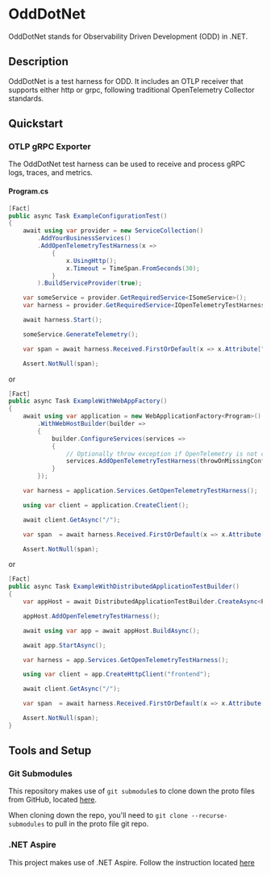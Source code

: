 # OddDotNet

OddDotNet stands for Observability Driven Development (ODD) in .NET.

## Description
OddDotNet is a test harness for ODD. It includes an OTLP receiver that supports either http or grpc, following
traditional OpenTelemetry Collector standards.

## Quickstart
### OTLP gRPC Exporter
The OddDotNet test harness can be used to receive and process gRPC logs, traces, and metrics.

#### Program.cs
```csharp
[Fact]
public async Task ExampleConfigurationTest()
{
    await using var provider = new ServiceCollection()
        .AddYourBusinessServices()
        .AddOpenTelemetryTestHarness(x =>
            {
                x.UsingHttp();
                x.Timeout = TimeSpan.FromSeconds(30);
            }
        ).BuildServiceProvider(true);

    var someService = provider.GetRequiredService<ISomeService>();
    var harness = provider.GetRequiredService<IOpenTelemetryTestHarness>();

    await harness.Start();

    someService.GenerateTelemetry();

    var span = await harness.Received.FirstOrDefault(x => x.Attribute["service.id"] == "Service1");

    Assert.NotNull(span);
```

or

```csharp
[Fact]
public async Task ExampleWithWebAppFactory()
{
    await using var application = new WebApplicationFactory<Program>()
        .WithWebHostBuilder(builder =>
        {
            builder.ConfigureServices(services =>
            {
                // Optionally throw exception if OpenTelemetry is not configured
                services.AddOpenTelemetryTestHarness(throwOnMissingConfiguration: true);
            }
        });

    var harness = application.Services.GetOpenTelemetryTestHarness();

    using var client = application.CreateClient();

    await client.GetAsync("/");

    var span  = await harness.Received.FirstOrDefault(x => x.Attribute["service.id"] == "Service1");

    Assert.NotNull(span);
```

or

```csharp
[Fact]
public async Task ExampleWithDistributedApplicationTestBuilder()
{
    var appHost = await DistributedApplicationTestBuilder.CreateAsync<Projects.AppHost>();

    appHost.AddOpenTelemetryTestHarness();

    await using var app = await appHost.BuildAsync();

    await app.StartAsync();

    var harness = app.Services.GetOpenTelemetryTestHarness();

    using var client = app.CreateHttpClient("frontend");

    await client.GetAsync("/");

    var span  = await harness.Received.FirstOrDefault(x => x.Attribute["service.id"] == "Service1");

    Assert.NotNull(span);
}
```

## Tools and Setup
### Git Submodules
This repository makes use of `git submodule`s to clone down the proto files from GitHub, located
[here](https://github.com/open-telemetry/opentelemetry-proto).

When cloning down the repo, you'll need to `git clone --recurse-submodules` to pull in the proto
file git repo.

### .NET Aspire
This project makes use of .NET Aspire. Follow the instruction located [here](https://learn.microsoft.com/en-us/dotnet/aspire/fundamentals/setup-tooling?tabs=linux&pivots=dotnet-cli)